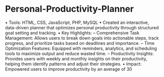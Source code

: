# Personal-Productivity-Planner
• Tools: HTML, CSS, JavaScript, PHP, MySQL
• Created an interactive, data-driven planner that optimizes personal productivity through structured goal setting
and tracking.
• Key Highlights:
– Comprehensive Task Management: Allows users to break down goals into actionable steps, track
progress, and prioritize tasks based on deadlines and importance.
– Time Optimization Features: Equipped with reminders, analytics, and scheduling tools to maximize
output and reduce wasted time.
– Productivity Insights: Provides users with weekly and monthly insights on their productivity, helping
them identify patterns and adjust their strategies.
• Impact: Empowered users to improve productivity by an average of 30
